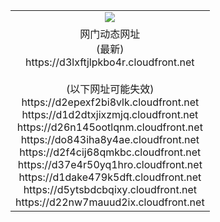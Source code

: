 ﻿<table>
  <tr></tr>
  <tr><td colspan=2 align=center><img src="https://d3lxftjlpkbo4r.cloudfront.net/Up/oGate.jpg" /></td></tr>
  <tr><td colspan=2 align=center>网门动态网址<br/>(最新)
<br>https://d3lxftjlpkbo4r.cloudfront.net
<br/><br/>(以下网址可能失效)
<br>https://d2epexf2bi8vlk.cloudfront.net
<br>https://d1d2dtxjixzmjq.cloudfront.net
<br>https://d26n145ootlqnm.cloudfront.net
<br>https://do843iha8y4ae.cloudfront.net
<br>https://d2f4cij68qmkbc.cloudfront.net
<br>https://d37e4r50yq1hro.cloudfront.net
<br>https://d1dake479k5dft.cloudfront.net
<br>https://d5ytsbdcbqixy.cloudfront.net
<br>https://d22nw7mauud2ix.cloudfront.net
    </td>
  </tr>
</table>
